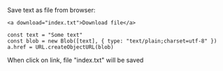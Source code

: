 Save text as file from browser:  
```
<a download="index.txt">Download file</a>

const text = "Some text"
const blob = new Blob([text], { type: "text/plain;charset=utf-8" })
a.href = URL.createObjectURL(blob)
```
When click on link, file "index.txt" will be saved  
